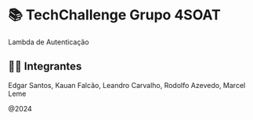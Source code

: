 # 📚 TechChallenge Grupo 4SOAT

Lambda de Autenticação

## 👨‍💻 Integrantes
Edgar Santos,
Kauan Falcão,
Leandro Carvalho,
Rodolfo Azevedo,
Marcel Leme

@2024